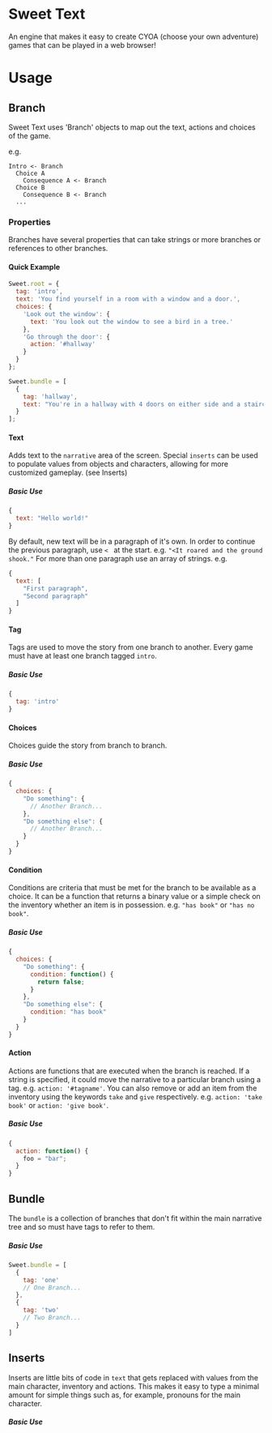 Sweet Text
==========

An engine that makes it easy to create CYOA (choose your own adventure) games
that can be played in a web browser!

# Usage

## Branch

Sweet Text uses 'Branch' objects to map out the text, actions and choices of the
game.

e.g.
```
Intro <- Branch
  Choice A
    Consequence A <- Branch
  Choice B
    Consequence B <- Branch
  ...
```

### Properties

Branches have several properties that can take strings or more branches or
references to other branches.

#### Quick Example

```javascript
Sweet.root = {
  tag: 'intro',
  text: 'You find yourself in a room with a window and a door.',
  choices: {
    'Look out the window': {
      text: 'You look out the window to see a bird in a tree.'
    },
    'Go through the door': {
      action: '#hallway'
    }
  }
};

Sweet.bundle = [
  {
    tag: 'hallway',
    text: "You're in a hallway with 4 doors on either side and a staircase at the end."
  }
];
```

#### Text

Adds text to the `narrative` area of the screen. Special `inserts` can be used
to populate values from objects and characters, allowing for more
customized gameplay. (see Inserts)

##### Basic Use
```javascript
{
  text: "Hello world!"
}
```

By default, new text will be in a paragraph of it's own. In order to continue
the previous paragraph, use `< ` at the start.
e.g. `"<It roared and the ground shook."`
For more than one paragraph use an array of strings.
e.g.
```javascript
{
  text: [
    "First paragraph",
    "Second paragraph"
  ]
}
```

#### Tag

Tags are used to move the story from one branch to another. Every game must have
at least one branch tagged `intro`.

##### Basic Use
```javascript
{
  tag: 'intro'
}
```

#### Choices

Choices guide the story from branch to branch.

##### Basic Use
```javascript
{
  choices: {
    "Do something": {
      // Another Branch...
    },
    "Do something else": {
      // Another Branch...
    }
  }
}
```

#### Condition

Conditions are criteria that must be met for the branch to be available as a choice. It can be a function that returns a binary value or a simple check on the inventory whether an item is in possession. e.g. `"has book"` or `"has no book"`.

##### Basic Use
```javascript
{
  choices: {
    "Do something": {
      condition: function() {
        return false;
      }
    },
    "Do something else": {
      condition: "has book"
    }
  }
}
```

#### Action

Actions are functions that are executed when the branch is reached. If a string is specified, it could move the narrative to a particular branch using a tag. e.g. `action: '#tagname'`. You can also remove or add an item from the inventory using the keywords `take` and `give` respectively. e.g. `action: 'take book'` or `action: 'give book'`.

##### Basic Use
```javascript
{
  action: function() {
    foo = "bar";
  }
}
```

## Bundle

The `bundle` is a collection of branches that don't fit within the main narrative tree and so must have tags to refer to them.

##### Basic Use
```javascript
Sweet.bundle = [
  {
    tag: 'one'
    // One Branch...
  },
  {
    tag: 'two'
    // Two Branch...
  }
]
```

## Inserts

Inserts are little bits of code in `text` that gets replaced with values from the main character, inventory and actions. This makes it easy to type a minimal amount for simple things such as, for example, pronouns for the main character.

##### Basic Use
```javascript

```
